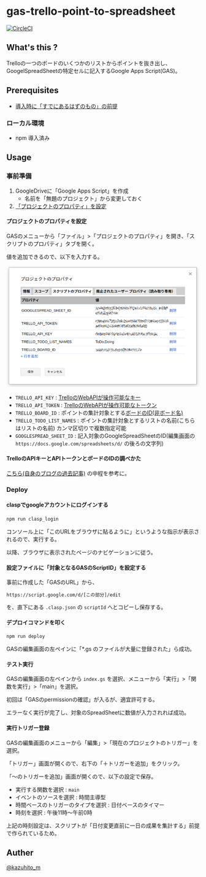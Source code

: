  gas-trello-point-to-spreadsheet
===============================

[![CircleCI](https://circleci.com/gh/kazuhito-m/gas-trello-point-to-spreadsheet.svg?style=svg)](https://circleci.com/gh/kazuhito-m/gas-trello-point-to-spreadsheet)

## What's this ?

Trelloの一つのボードのいくつかのリストからポイントを抜き出し、GoogelSpreadSheetの特定セルに記入するGoogle Apps Script(GAS)。

## Prerequisites

- [導入時に「すでにあるはずのもの」の前提](./doc/PREREQUISITES.md)

### ローカル環境

- npm 導入済み

## Usage

### 事前準備

1. GoogleDriveに「Google Apps Script」を作成
    - 名前を「無題のプロジェクト」から変更しておく
0. [「プロジェクトのプロパティ」を設定](#%E3%83%97%E3%83%AD%E3%82%B8%E3%82%A7%E3%82%AF%E3%83%88%E3%81%AE%E3%83%97%E3%83%AD%E3%83%91%E3%83%86%E3%82%A3%E3%82%92%E8%A8%AD%E5%AE%9A)

#### プロジェクトのプロパティを設定

GASのメニューから「ファイル」>「プロジェクトのプロパティ」を開き、「スクリプトのプロパティ」タブを開く。

値を追加できるので、以下を入力する。

![スクリプトのプロパティ例](./doc/gas/project-properties.png)

- `TRELLO_API_KEY` : [TrelloのWebAPIが操作可能なキー](#trello%E3%81%AEapi%E3%82%AD%E3%83%BC%E3%81%A8api%E3%83%88%E3%83%BC%E3%82%AF%E3%83%B3%E3%81%A8%E3%83%9C%E3%83%BC%E3%83%89%E3%81%AEid%E3%81%AE%E8%AA%BF%E3%81%B9%E3%81%8B%E3%81%9F)
- `TRELLO_API_TOKEN` : [TrelloのWebAPIが操作可能なトークン](#trello%E3%81%AEapi%E3%82%AD%E3%83%BC%E3%81%A8api%E3%83%88%E3%83%BC%E3%82%AF%E3%83%B3%E3%81%A8%E3%83%9C%E3%83%BC%E3%83%89%E3%81%AEid%E3%81%AE%E8%AA%BF%E3%81%B9%E3%81%8B%E3%81%9F)
- `TRELLO_BOARD_ID` : ポイントの集計対象とする[ボードのID(非ボード名)](#trello%E3%81%AEapi%E3%82%AD%E3%83%BC%E3%81%A8api%E3%83%88%E3%83%BC%E3%82%AF%E3%83%B3%E3%81%A8%E3%83%9C%E3%83%BC%E3%83%89%E3%81%AEid%E3%81%AE%E8%AA%BF%E3%81%B9%E3%81%8B%E3%81%9F)
- `TRELLO_TODO_LIST_NAMES` : ポイントの集計対象とするリストの名前(こちらはリストの名前) カンマ区切りで複数指定可能
- `GOOGLESPREAD_SHEET_ID` : 記入対象のGoogleSpreadSheetのID(編集画面の `https://docs.google.com/spreadsheets/d/` の後ろの文字列)

#### TrelloのAPIキーとAPIトークンとボードのIDの調べかた

[こちら(自身のブログの過去記事)](https://kazuhito-m.github.io/tech/2015/11/02/mindmeister2trello-importer) の中程を参考に。

### Deploy

#### claspでgoogleアカウントにログインする

```bash
npm run clasp_login
```

コンソール上に「このURLをブラウザに貼るように」というような指示が表示されるので、実行する。

以降、ブラウザに表示されたページのナビゲーションに従う。

#### 設定ファイルに「対象となるGASのScriptID」を設定する

事前に作成した「GASのURL」から、

`https://script.google.com/d/[この部分]/edit`

を、直下にある `.clasp.json` の `scriptId` へとコピーし保存する。

#### デプロイコマンドを叩く

```bash
npm run deploy
```

GASの編集画面の左ペインに「*.gs のファイルが大量に登録された」ら成功。

#### テスト実行

GASの編集画面の左ペインから `index.gs` を選択、メニューから「実行」>「関数を実行」>「main」を選択。

初回は「GASのpermissionの確認」が入るが、適宜許可する。

エラーなく実行が完了し、対象のSpreadSheetに数値が入力されれば成功。

#### 実行トリガー登録

GASの編集画面のメニューから「編集」>「現在のプロジェクトのトリガー」を選択。

「トリガー」画面が開くので、右下の「＋トリガーを追加」をクリック。

「〜のトリガーを追加」画面が開くので、以下の設定で保存。

- 実行する関数を選択 : `main`
- イベントのソースを選択 : 時間主導型
- 時間ベースのトリガーのタイプを選択 : 日付ベースのタイマー
- 時刻を選択 : 午後11時〜午前0時

上記の時刻設定は、スクリプトが「日付変更直前に一日の成果を集計する」前提で作られているため。

## Auther

[@kazuhito_m](https://twitter.com/kazuhito_m)
